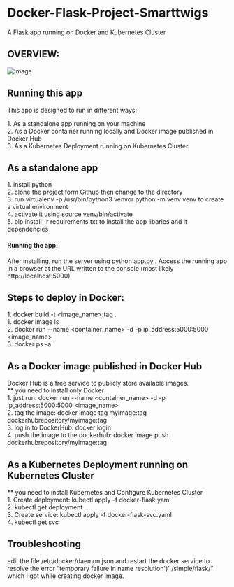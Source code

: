 # Docker-Flask-Project-Smarttwigs
A Flask app running on Docker and Kubernetes Cluster
## OVERVIEW:

![image](https://user-images.githubusercontent.com/70618235/203452245-e6726503-1048-4aa4-91d6-7c04679731d1.png)

## Running this app
<sub3>This app is designed to run in different ways:</sub3></br>

<sub1>1. As a standalone app running on your machine</sub1></br>
<sub1>2. As a Docker container running locally and Docker image published in Docker Hub</sub1></br>
<sub1>3. As a Kubernetes Deployment running on Kubernetes Cluster</sub1></br>
## As a standalone app
<sub1>1. install python</sub1></br>
<sub1>2. clone the project form Github then change to the directory</sub1></br>
<sub1>3. run virtualenv -p /usr/bin/python3 venvor python -m venv venv to create a virtual environment</sub1></br>
<sub1>4. activate it using source venv/bin/activate</sub1></br>
<sub1>5. pip install -r requirements.txt to install the app libaries and it dependencies</sub1></br>
#### Running the app:
<sub3>After installing, run the server using python app.py . Access the running app in a browser at the URL written to the console (most likely http://localhost:5000)</sub3></br>
## Steps to deploy in Docker: 
<sub1>1. docker build -t <image_name>:tag . </sub1></br>
<sub1>1. docker image ls </sub1></br>
<sub1>2. docker run --name <container_name> -d -p ip_address:5000:5000 <image_name> </sub1></br>
<sub1>3. docker ps -a</sub1></br>
## As a Docker image published in Docker Hub
<sub4>Docker Hub is a free service to publicly store available images.</sub4></br>
<sub1> ** you need to install only Docker</sub1></br>
<sub1>1. just run:  docker run --name <container_name> -d -p ip_address:5000:5000 <image_name> </sub1></br>
<sub1>2. tag the image: docker image tag myimage:tag dockerhubrepository/myimage:tag</sub1></br>
<sub1>3. log in to DockerHub:  docker login</sub1></br>
<sub1>4. push the image to the dockerhub: docker image push dockerhubrepository/myimage:tag</sub1></br>
## As a Kubernetes Deployment running on Kubernetes Cluster
<sub1> ** you need to install Kubernetes and Configure Kubernetes Cluster</sub1></br>
<sub1>1. Create deployment: kubectl apply -f docker-flask.yaml </sub1></br>
<sub1>2. kubectl get deployment </sub1></br>
<sub1>3. Create service: kubectl apply -f docker-flask-svc.yaml </sub1></br>
<sub1>4. kubectl get svc</sub1></br>
## Troubleshooting
edit the file  /etc/docker/daemon.json and restart the docker service to resolve the error “temporary failure in name resolution')' /simple/flask/” which I got while creating docker image.

